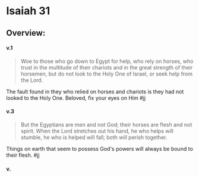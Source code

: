 # Isaiah 31

## Overview:



#### v.1
>Woe to those who go down to Egypt for help, who rely on horses, who trust in the multitude of their chariots and in the great strength of their horsemen, but do not look to the Holy One of Israel, or seek help from the Lord.

The fault found in they who relied on horses and chariots is they had not looked to the Holy One. Beloved, fix your eyes on Him
#jj 

#### v.3
>But the Egyptians are men and not God; their horses are flesh and not spirit. When the Lord stretches out his hand, he who helps will stumble, he who is helped will fall; both will perish together.

Things on earth that seem to possess God's powers will always be bound to their flesh.
#jj 

#### v.
>


